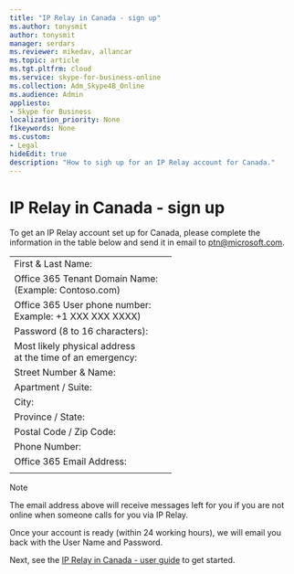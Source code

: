 ```yaml
---
title: "IP Relay in Canada - sign up"
ms.author: tonysmit
author: tonysmit
manager: serdars
ms.reviewer: mikedav, allancar
ms.topic: article
ms.tgt.pltfrm: cloud
ms.service: skype-for-business-online
ms.collection: Adm_Skype4B_Online
ms.audience: Admin
appliesto:
- Skype for Business
localization_priority: None
f1keywords: None
ms.custom:
- Legal
hideEdit: true
description: "How to sigh up for an IP Relay account for Canada." 
---
```


# IP Relay in Canada - sign up

To get an IP Relay account set up for Canada, please complete the information in the table below and send it in email to [ptn@microsoft.com](mailto:ptn@microsoft.com).

|||
|:-----|:-----|
|First & Last Name:||
|Office 365 Tenant Domain Name: <br/>(Example: Contoso.com)||
|Office 365 User phone number: <br/>Example: +1 XXX XXX XXXX) ||
|Password (8 to 16 characters): ||
|Most likely physical address <br/>at the time of an emergency:||
|Street Number & Name:||
|Apartment / Suite:||
|City:||
|Province / State:||
|Postal Code / Zip Code:||
|Phone Number:||
|Office 365 Email Address:||
|||

> [!NOTE]
> The email address above will receive messages left for you if you are not online when someone calls for you via IP Relay. 

Once your account is ready (within 24 working hours), we will email you back with the User Name and Password. 


Next, see the [IP Relay in Canada - user guide](ip-relay-canada-user-guide.md) to get started. 


